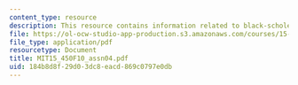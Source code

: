 ```yaml
---
content_type: resource
description: This resource contains information related to black-scholes model.
file: https://ol-ocw-studio-app-production.s3.amazonaws.com/courses/15-450-analytics-of-finance-fall-2010/184b8d8f29d03dc8eacd869c0797e0db_MIT15_450F10_assn04.pdf
file_type: application/pdf
resourcetype: Document
title: MIT15_450F10_assn04.pdf
uid: 184b8d8f-29d0-3dc8-eacd-869c0797e0db
---
```

